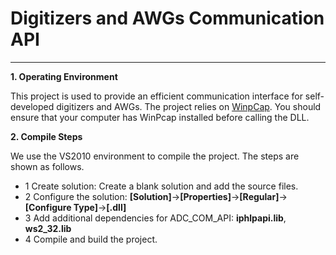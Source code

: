 # Digitizers and AWGs Communication API
___

__1. Operating Environment__

This project is used to provide an efficient communication interface for self-developed digitizers and AWGs. The project relies on 
[WinpCap](https://www.winpcap.org/). You should ensure that your computer has WinPcap installed before calling the DLL.

__2. Compile Steps__

We use the VS2010 environment to compile the project. The steps are shown as follows.

* 1 Create solution: Create a blank solution and add the source files. 
* 2 Configure the solution: __[Solution]__->__[Properties]__->__[Regular]__->__[Configure Type]__->__[.dll]__
* 3 Add additional dependencies for ADC_COM_API: __iphlpapi.lib__, __ws2_32.lib__
* 4 Compile and build the project.


